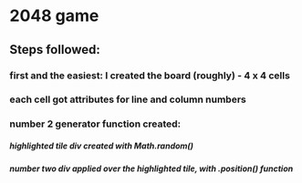 # 2048 game

## Steps followed:

### first and the easiest: I created the board (roughly) - 4 x 4 cells
### each cell got attributes for line and column numbers
### number 2 generator function created:
##### highlighted tile div created with Math.random()
##### number two div applied over the highlighted tile, with .position() function